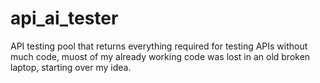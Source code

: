 # api_ai_tester
API testing pool that returns everything required for testing APIs without much code, muost of my already working code was lost in an old broken laptop, starting over my idea.
